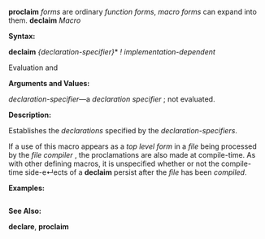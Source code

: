 **proclaim** *forms* are ordinary *function forms*, *macro forms* can expand into them. **declaim** *Macro* 



**Syntax:** 



**declaim** *\{declaration-specifier\}*\* *! implementation-dependent* 



Evaluation and 



 



 



**Arguments and Values:** 



*declaration-specifier*—a *declaration specifier* ; not evaluated. 



**Description:** 



Establishes the *declarations* specified by the *declaration-specifiers*. 



If a use of this macro appears as a *top level form* in a *file* being processed by the *file compiler* , the proclamations are also made at compile-time. As with other defining macros, it is unspecified whether or not the compile-time side-e↵ects of a **declaim** persist after the *file* has been *compiled*. 



**Examples:**
```lisp


```
**See Also:** 



**declare**, **proclaim** 



